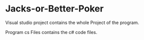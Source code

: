 # Jacks-or-Better-Poker
Visual studio project contains the whole Project of the program.

Program cs Files contains the c# code files.

